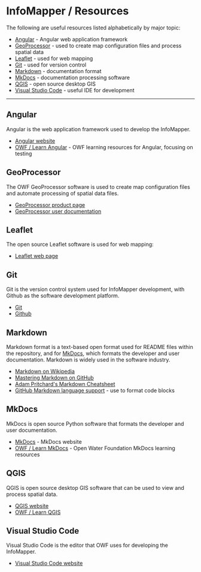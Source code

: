# InfoMapper / Resources #

The following are useful resources listed alphabetically by major topic:


* [Angular](#angular) - Angular web application framework
* [GeoProcessor](#geoprocessor) - used to create map configuration files and process spatial data
* [Leaflet](#leaflet) - used for web mapping
* [Git](#git) - used for version control
* [Markdown](#markdown) - documentation format
* [MkDocs](#mkdocs) - documentation processing software
* [QGIS](#qgis) - open source desktop GIS
* [Visual Studio Code](#visual-studio-code) - useful IDE for development

-----------------

## Angular ##

Angular is the web application framework used to develop the InfoMapper.

* [Angular website](https://angular.io/)
* [OWF / Learn Angular](http://learn.openwaterfoundation.org/owf-learn-angular/) - OWF learning resources for Angular, focusing on testing

## GeoProcessor ##

The OWF GeoProcessor software is used to create map configuration files and automate processing of spatial data files.

* [GeoProcessor product page](http://software.openwaterfoundation.org/geoprocessor/)
* [GeoProcessor user documentation](http://software.openwaterfoundation.org/geoprocessor/latest/doc-user/)

## Leaflet ##

The open source Leaflet software is used for web mapping:

* [Leaflet web page](https://leafletjs.com/)

## Git ##

Git is the version control system used for InfoMapper development, with Github as the software
development platform.

* [Git](https://git-scm.com/)
* [Github](https://github.com/)

## Markdown ##

Markdown format is a text-based open format used for README files within the repository,
and for [MkDocs](#mkdocs), which formats the developer and user documentation.
Markdown is widely used in the software industry.

* [Markdown on Wikipedia](https://en.wikipedia.org/wiki/Markdown)
* [Mastering Markdown on GitHub](https://guides.github.com/features/mastering-markdown/)
* [Adam Pritchard's Markdown Cheatsheet](https://github.com/adam-p/markdown-here/wiki/Markdown-Cheatsheet)
* [GitHub Markdown language support](https://github.com/github/linguist/blob/master/lib/linguist/languages.yml) - use to format code blocks

## MkDocs ##

MkDocs is open source Python software that formats the developer and user documentation.

* [MkDocs](http://www.mkdocs.org/) - MkDocs website
* [OWF / Learn MkDocs](http://learn.openwaterfoundation.org/owf-learn-mkdocs/) - Open Water Foundation MkDocs learning resources

## QGIS ##

QGIS is open source desktop GIS software that can be used to view and process spatial data.

* [QGIS website](https://www.qgis.org)
* [OWF / Learn QGIS](http://learn.openwaterfoundation.org/owf-learn-qgis/)

## Visual Studio Code ##

Visual Studio Code is the editor that OWF uses for developing the InfoMapper.

* [Visual Studio Code website](https://code.visualstudio.com/)

